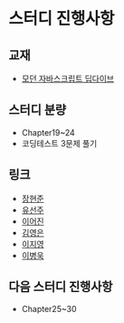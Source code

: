 # 스터디 진행사항

## 교재
- [모던 자바스크립트 딥다이브](https://www.aladin.co.kr/shop/wproduct.aspx?ItemId=251552545)

## 스터디 분량
- Chapter19~24
- 코딩테스트 3문제 풀기

## 링크
- [장현준](장현준.md)
- [유선주](유선주.md)
- [이어진](이어진.md)
- [김영은](김영은.md)
- [이지영](이지영.md)
- [이병욱](이병욱.md)

## 다음 스터디 진행사항
- Chapter25~30
